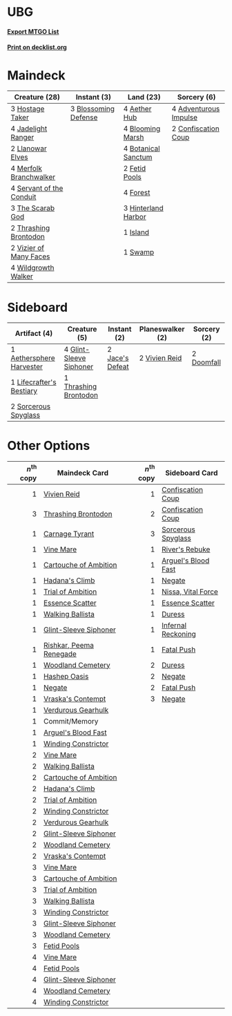 # UBG

#### [Export MTGO List](../collection/UBG/UBG.txt)
#### [Print on decklist.org](http://decklist.org/?deckmain=4%09Adventurous%20Impulse%0A4%09Aether%20Hub%0A4%09Blooming%20Marsh%0A3%09Blossoming%20Defense%0A4%09Botanical%20Sanctum%0A2%09Confiscation%20Coup%0A2%09Fetid%20Pools%0A4%09Forest%0A3%09Hinterland%20Harbor%0A3%09Hostage%20Taker%0A1%09Island%0A4%09Jadelight%20Ranger%0A2%09Llanowar%20Elves%0A4%09Merfolk%20Branchwalker%0A4%09Servant%20of%20the%20Conduit%0A1%09Swamp%0A3%09The%20Scarab%20God%0A2%09Thrashing%20Brontodon%0A2%09Vizier%20of%20Many%20Faces%0A4%09Wildgrowth%20Walker&deckside=1%09Aethersphere%20Harvester%0A2%09Doomfall%0A4%09Glint-Sleeve%20Siphoner%0A2%09Jace's%20Defeat%0A1%09Lifecrafter's%20Bestiary%0A2%09Sorcerous%20Spyglass%0A1%09Thrashing%20Brontodon%0A2%09Vivien%20Reid)
# Maindeck

|                                           Creature (28)                                           |                                          Instant (3)                                          |                                          Land (23)                                           |                                          Sorcery (6)                                           |
|---------------------------------------------------------------------------------------------------|-----------------------------------------------------------------------------------------------|----------------------------------------------------------------------------------------------|------------------------------------------------------------------------------------------------|
|3 [Hostage Taker](http://gatherer.wizards.com/Pages/Card/Details.aspx?multiverseid=435379)         |3 [Blossoming Defense](http://gatherer.wizards.com/Pages/Card/Details.aspx?multiverseid=417719)|4 [Aether Hub](http://gatherer.wizards.com/Pages/Card/Details.aspx?multiverseid=417815)       |4 [Adventurous Impulse](http://gatherer.wizards.com/Pages/Card/Details.aspx?multiverseid=443041)|
|4 [Jadelight Ranger](http://gatherer.wizards.com/Pages/Card/Details.aspx?multiverseid=439793)      |                                                                                               |4 [Blooming Marsh](http://gatherer.wizards.com/Pages/Card/Details.aspx?multiverseid=417816)   |2 [Confiscation Coup](http://gatherer.wizards.com/Pages/Card/Details.aspx?multiverseid=417614)  |
|2 [Llanowar Elves](http://gatherer.wizards.com/Pages/Card/Details.aspx?multiverseid=413717)        |                                                                                               |4 [Botanical Sanctum](http://gatherer.wizards.com/Pages/Card/Details.aspx?multiverseid=417817)|                                                                                                |
|4 [Merfolk Branchwalker](http://gatherer.wizards.com/Pages/Card/Details.aspx?multiverseid=435353)  |                                                                                               |2 [Fetid Pools](http://gatherer.wizards.com/Pages/Card/Details.aspx?multiverseid=426945)      |                                                                                                |
|4 [Servant of the Conduit](http://gatherer.wizards.com/Pages/Card/Details.aspx?multiverseid=417742)|                                                                                               |4 [Forest](http://gatherer.wizards.com/Pages/Card/Details.aspx?multiverseid=439605)           |                                                                                                |
|3 [The Scarab God](http://gatherer.wizards.com/Pages/Card/Details.aspx?multiverseid=430688)        |                                                                                               |3 [Hinterland Harbor](http://gatherer.wizards.com/Pages/Card/Details.aspx?multiverseid=241988)|                                                                                                |
|2 [Thrashing Brontodon](http://gatherer.wizards.com/Pages/Card/Details.aspx?multiverseid=439805)   |                                                                                               |1 [Island](http://gatherer.wizards.com/Pages/Card/Details.aspx?multiverseid=439602)           |                                                                                                |
|2 [Vizier of Many Faces](http://gatherer.wizards.com/Pages/Card/Details.aspx?multiverseid=426776)  |                                                                                               |1 [Swamp](http://gatherer.wizards.com/Pages/Card/Details.aspx?multiverseid=439603)            |                                                                                                |
|4 [Wildgrowth Walker](http://gatherer.wizards.com/Pages/Card/Details.aspx?multiverseid=435372)     |                                                                                               |                                                                                              |                                                                                                |


# Sideboard

|                                           Artifact (4)                                            |                                           Creature (5)                                           |                                       Instant (2)                                        |                                    Planeswalker (2)                                    |                                     Sorcery (2)                                     |
|---------------------------------------------------------------------------------------------------|--------------------------------------------------------------------------------------------------|------------------------------------------------------------------------------------------|----------------------------------------------------------------------------------------|-------------------------------------------------------------------------------------|
|1 [Aethersphere Harvester](http://gatherer.wizards.com/Pages/Card/Details.aspx?multiverseid=423809)|4 [Glint-Sleeve Siphoner](http://gatherer.wizards.com/Pages/Card/Details.aspx?multiverseid=423729)|2 [Jace's Defeat](http://gatherer.wizards.com/Pages/Card/Details.aspx?multiverseid=430727)|2 [Vivien Reid](http://gatherer.wizards.com/Pages/Card/Details.aspx?multiverseid=447344)|2 [Doomfall](http://gatherer.wizards.com/Pages/Card/Details.aspx?multiverseid=430751)|
|1 [Lifecrafter's Bestiary](http://gatherer.wizards.com/Pages/Card/Details.aspx?multiverseid=423829)|1 [Thrashing Brontodon](http://gatherer.wizards.com/Pages/Card/Details.aspx?multiverseid=439805)  |                                                                                          |                                                                                        |                                                                                     |
|2 [Sorcerous Spyglass](http://gatherer.wizards.com/Pages/Card/Details.aspx?multiverseid=435407)    |                                                                                                  |                                                                                          |                                                                                        |                                                                                     |


# Other Options

|*n*<sup>th</sup> copy|                                          Maindeck Card                                           |*n*<sup>th</sup> copy|                                        Sideboard Card                                        |
|--------------------:|--------------------------------------------------------------------------------------------------|--------------------:|----------------------------------------------------------------------------------------------|
|                    1|[Vivien Reid](http://gatherer.wizards.com/Pages/Card/Details.aspx?multiverseid=447344)            |                    1|[Confiscation Coup](http://gatherer.wizards.com/Pages/Card/Details.aspx?multiverseid=417614)  |
|                    3|[Thrashing Brontodon](http://gatherer.wizards.com/Pages/Card/Details.aspx?multiverseid=439805)    |                    2|[Confiscation Coup](http://gatherer.wizards.com/Pages/Card/Details.aspx?multiverseid=417614)  |
|                    1|[Carnage Tyrant](http://gatherer.wizards.com/Pages/Card/Details.aspx?multiverseid=435334)         |                    3|[Sorcerous Spyglass](http://gatherer.wizards.com/Pages/Card/Details.aspx?multiverseid=435407) |
|                    1|[Vine Mare](http://gatherer.wizards.com/Pages/Card/Details.aspx?multiverseid=447343)              |                    1|[River's Rebuke](http://gatherer.wizards.com/Pages/Card/Details.aspx?multiverseid=435223)     |
|                    1|[Cartouche of Ambition](http://gatherer.wizards.com/Pages/Card/Details.aspx?multiverseid=426785)  |                    1|[Arguel's Blood Fast](http://gatherer.wizards.com/Pages/Card/Details.aspx?multiverseid=439316)|
|                    1|[Hadana's Climb](http://gatherer.wizards.com/Pages/Card/Details.aspx?multiverseid=439815)         |                    1|[Negate](http://gatherer.wizards.com/Pages/Card/Details.aspx?multiverseid=447135)             |
|                    1|[Trial of Ambition](http://gatherer.wizards.com/Pages/Card/Details.aspx?multiverseid=426815)      |                    1|[Nissa, Vital Force](http://gatherer.wizards.com/Pages/Card/Details.aspx?multiverseid=417736) |
|                    1|[Essence Scatter](http://gatherer.wizards.com/Pages/Card/Details.aspx?multiverseid=438446)        |                    1|[Essence Scatter](http://gatherer.wizards.com/Pages/Card/Details.aspx?multiverseid=438446)    |
|                    1|[Walking Ballista](http://gatherer.wizards.com/Pages/Card/Details.aspx?multiverseid=423848)       |                    1|[Duress](http://gatherer.wizards.com/Pages/Card/Details.aspx?multiverseid=270465)             |
|                    1|[Glint-Sleeve Siphoner](http://gatherer.wizards.com/Pages/Card/Details.aspx?multiverseid=423729)  |                    1|[Infernal Reckoning](http://gatherer.wizards.com/Pages/Card/Details.aspx?multiverseid=447238) |
|                    1|[Rishkar, Peema Renegade](http://gatherer.wizards.com/Pages/Card/Details.aspx?multiverseid=423789)|                    1|[Fatal Push](http://gatherer.wizards.com/Pages/Card/Details.aspx?multiverseid=423724)         |
|                    1|[Woodland Cemetery](http://gatherer.wizards.com/Pages/Card/Details.aspx?multiverseid=241983)      |                    2|[Duress](http://gatherer.wizards.com/Pages/Card/Details.aspx?multiverseid=270465)             |
|                    1|[Hashep Oasis](http://gatherer.wizards.com/Pages/Card/Details.aspx?multiverseid=430866)           |                    2|[Negate](http://gatherer.wizards.com/Pages/Card/Details.aspx?multiverseid=447135)             |
|                    1|[Negate](http://gatherer.wizards.com/Pages/Card/Details.aspx?multiverseid=447135)                 |                    2|[Fatal Push](http://gatherer.wizards.com/Pages/Card/Details.aspx?multiverseid=423724)         |
|                    1|[Vraska's Contempt](http://gatherer.wizards.com/Pages/Card/Details.aspx?multiverseid=435283)      |                    3|[Negate](http://gatherer.wizards.com/Pages/Card/Details.aspx?multiverseid=447135)             |
|                    1|[Verdurous Gearhulk](http://gatherer.wizards.com/Pages/Card/Details.aspx?multiverseid=420592)     |                     |                                                                                              |
|                    1|Commit/Memory                                                                                     |                     |                                                                                              |
|                    1|[Arguel's Blood Fast](http://gatherer.wizards.com/Pages/Card/Details.aspx?multiverseid=439316)    |                     |                                                                                              |
|                    1|[Winding Constrictor](http://gatherer.wizards.com/Pages/Card/Details.aspx?multiverseid=423807)    |                     |                                                                                              |
|                    2|[Vine Mare](http://gatherer.wizards.com/Pages/Card/Details.aspx?multiverseid=447343)              |                     |                                                                                              |
|                    2|[Walking Ballista](http://gatherer.wizards.com/Pages/Card/Details.aspx?multiverseid=423848)       |                     |                                                                                              |
|                    2|[Cartouche of Ambition](http://gatherer.wizards.com/Pages/Card/Details.aspx?multiverseid=426785)  |                     |                                                                                              |
|                    2|[Hadana's Climb](http://gatherer.wizards.com/Pages/Card/Details.aspx?multiverseid=439815)         |                     |                                                                                              |
|                    2|[Trial of Ambition](http://gatherer.wizards.com/Pages/Card/Details.aspx?multiverseid=426815)      |                     |                                                                                              |
|                    2|[Winding Constrictor](http://gatherer.wizards.com/Pages/Card/Details.aspx?multiverseid=423807)    |                     |                                                                                              |
|                    2|[Verdurous Gearhulk](http://gatherer.wizards.com/Pages/Card/Details.aspx?multiverseid=420592)     |                     |                                                                                              |
|                    2|[Glint-Sleeve Siphoner](http://gatherer.wizards.com/Pages/Card/Details.aspx?multiverseid=423729)  |                     |                                                                                              |
|                    2|[Woodland Cemetery](http://gatherer.wizards.com/Pages/Card/Details.aspx?multiverseid=241983)      |                     |                                                                                              |
|                    2|[Vraska's Contempt](http://gatherer.wizards.com/Pages/Card/Details.aspx?multiverseid=435283)      |                     |                                                                                              |
|                    3|[Vine Mare](http://gatherer.wizards.com/Pages/Card/Details.aspx?multiverseid=447343)              |                     |                                                                                              |
|                    3|[Cartouche of Ambition](http://gatherer.wizards.com/Pages/Card/Details.aspx?multiverseid=426785)  |                     |                                                                                              |
|                    3|[Trial of Ambition](http://gatherer.wizards.com/Pages/Card/Details.aspx?multiverseid=426815)      |                     |                                                                                              |
|                    3|[Walking Ballista](http://gatherer.wizards.com/Pages/Card/Details.aspx?multiverseid=423848)       |                     |                                                                                              |
|                    3|[Winding Constrictor](http://gatherer.wizards.com/Pages/Card/Details.aspx?multiverseid=423807)    |                     |                                                                                              |
|                    3|[Glint-Sleeve Siphoner](http://gatherer.wizards.com/Pages/Card/Details.aspx?multiverseid=423729)  |                     |                                                                                              |
|                    3|[Woodland Cemetery](http://gatherer.wizards.com/Pages/Card/Details.aspx?multiverseid=241983)      |                     |                                                                                              |
|                    3|[Fetid Pools](http://gatherer.wizards.com/Pages/Card/Details.aspx?multiverseid=426945)            |                     |                                                                                              |
|                    4|[Vine Mare](http://gatherer.wizards.com/Pages/Card/Details.aspx?multiverseid=447343)              |                     |                                                                                              |
|                    4|[Fetid Pools](http://gatherer.wizards.com/Pages/Card/Details.aspx?multiverseid=426945)            |                     |                                                                                              |
|                    4|[Glint-Sleeve Siphoner](http://gatherer.wizards.com/Pages/Card/Details.aspx?multiverseid=423729)  |                     |                                                                                              |
|                    4|[Woodland Cemetery](http://gatherer.wizards.com/Pages/Card/Details.aspx?multiverseid=241983)      |                     |                                                                                              |
|                    4|[Winding Constrictor](http://gatherer.wizards.com/Pages/Card/Details.aspx?multiverseid=423807)    |                     |                                                                                              |

